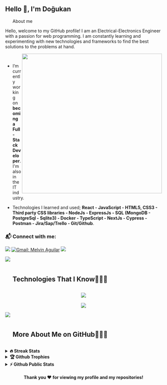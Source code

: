 
<h2>Hello 👋, I'm Doğukan</h2>

<!--h2 without bottom border-->
<div id="user-content-toc">
  <ul align="left">
    <summary>About me</summary>
  </ul>
</div>

<p>Hello, welcome to my GitHub profile! I am an Electrical-Electronics Engineer with a passion for web programming. I am constantly learning and experimenting with new technologies and frameworks to find the best solutions to the problems at hand. </p>
   

 <picture> <img src="https://www.aalpha.net/wp-content/uploads/2020/12/full-stack-development.gif" align="right"  width = 450px /> </picture> <br>
  
- I’m currently working on **becoming a Full-Stack Developer**. I'm also in the IT industry.
  
- Technologies I learned and used; **React - JavaScript - HTML5, CSS3 - Third party CSS libraries - NodeJs - ExpressJs - SQL (MongoDB - PostgreSql - Sqlite3) - Docker - TypeScript - NextJs - Cypress - Postman - Jira/Sap/Trello - Git/Github**.

### 📬 Connect with me: 
[![](https://img.shields.io/badge/linkedin-%230077B5.svg?&style=for-the-badge&logo=linkedin&logoColor=white)](https://www.linkedin.com/in/dogukansk/)
[![Gmail: Melvin Aguilar](https://img.shields.io/badge/-gmail-red?style=for-the-badge&logo=Gmail&logoColor=white&link=mailto:sakardogukan@gmail.com)](mailto:sakardogukan@gmail.com)
![](https://komarev.com/ghpvc/?username=sakardogukan&color=blue&style=for-the-badge)

<img src="https://user-images.githubusercontent.com/73097560/115834477-dbab4500-a447-11eb-908a-139a6edaec5c.gif" >
<div id="user-content-toc">
  <ul>
    <summary><h2 style="display: inline-block">Technologies That I Know👨🏻‍💻</h2></summary>
  </ul>
</div>
<!--tech stack icons-->
<p align="center">
  <a href="https://skillicons.dev">
    <img src="https://skillicons.dev/icons?i=html,css,js,ts,react,nextjs,redux,bootstrap,tailwind,sass,styledcomponents,nodejs,mongodb,sqlite,mysql&perline=15" />
    </br></br>
    <img src="https://skillicons.dev/icons?i=express,docker,mysql,postman,github,vercel,vite,git,vscode,&perline=15" />
  </a>
</p>

<img src="https://user-images.githubusercontent.com/73097560/115834477-dbab4500-a447-11eb-908a-139a6edaec5c.gif" >

<div id="user-content-toc">
  <ul>
    <summary><h2 style="display: inline-block"> More About Me on GitHub👨🏻‍💻</h2></summary>
  </ul>
</div>

<details>
<summary><b>🔥 Streak Stats</b></summary>
<br>

<a href=""> <img src="https://github-readme-streak-stats.herokuapp.com/?user=sakardogukan&theme=transparent&border_radius=4.4&exclude_days=Sun&card_width=390" alt="dogukan"> </a>

<!-- [![GitHub Streak](http://github-readme-streak-stats.herokuapp.com?user=sakardogukan&theme=transparent&border_radius=4.4&exclude_days=Sun&card_width=390)](https://git.io/streak-stats) -->
</details>

<details>
<summary><b>🏆 Github Trophies</b></summary>
<br>
<img align="center" src="https://github-profile-trophy.vercel.app/?username=sakardogukan&theme=radical&no-frame=false&no-bg=true&margin-w=4" alt="MelvinAguilar" />
</details>

<details>
<summary><b>⚡ Github Public Stats</b></summary>
<br>
<img src="https://github-readme-stats.vercel.app/api?username=sakardogukan&theme=synthwave&hide_border=false&include_all_commits=true&count_private=true" alt="Dogukan" height="165" width="420"/>&nbsp;<img src="https://github-readme-stats.vercel.app/api/top-langs?username=sakardogukan&show_icons=true&locale=en&layout=compact" alt="Dogukan" height="165" width="420">
</details>
  
  
<h4 align="center">Thank you ❤️ for viewing my profile and my repositories!</h4>
